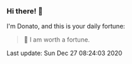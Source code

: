 ### Hi there! 👋 

I'm Donato, and this is your daily fortune:

> 🥠 I am worth a fortune.

Last update: Sun Dec 27 08:24:03 2020